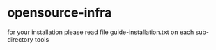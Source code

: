 # opensource-infra
for your installation please read file guide-installation.txt on each sub-directory tools